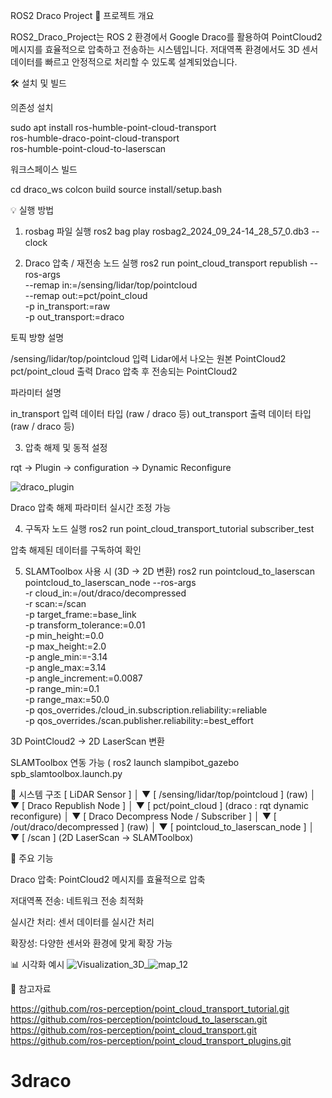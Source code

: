 ROS2 Draco Project
📌 프로젝트 개요

ROS2_Draco_Project는 ROS 2 환경에서 Google Draco를 활용하여 PointCloud2 메시지를 효율적으로 압축하고 전송하는 시스템입니다.
저대역폭 환경에서도 3D 센서 데이터를 빠르고 안정적으로 처리할 수 있도록 설계되었습니다.

🛠 설치 및 빌드

의존성 설치

sudo apt install 
                 ros-humble-point-cloud-transport \
                 ros-humble-draco-point-cloud-transport \
                 ros-humble-point-cloud-to-laserscan


워크스페이스 빌드

cd draco_ws
colcon build
source install/setup.bash

💡 실행 방법
1. rosbag 파일 실행
  ros2 bag play rosbag2_2024_09_24-14_28_57_0.db3 --clock

2. Draco 압축 / 재전송 노드 실행
ros2 run point_cloud_transport republish --ros-args \
  --remap in:=/sensing/lidar/top/pointcloud \
  --remap out:=pct/point_cloud \
  -p in_transport:=raw \
  -p out_transport:=draco

토픽	방향	설명

  /sensing/lidar/top/pointcloud	입력	Lidar에서 나오는 원본 PointCloud2
  pct/point_cloud	출력	Draco 압축 후 전송되는 PointCloud2
  
파라미터	설명

  in_transport	입력 데이터 타입 (raw / draco 등)
  out_transport	출력 데이터 타입 (raw / draco 등)

3. 압축 해제 및 동적 설정

rqt → Plugin → configuration → Dynamic Reconfigure


![draco_plugin](https://github.com/user-attachments/assets/fc325915-9bb8-4f5a-802c-1a009c3da13f)


Draco 압축 해제 파라미터 실시간 조정 가능




4. 구독자 노드 실행
ros2 run point_cloud_transport_tutorial subscriber_test


압축 해제된 데이터를 구독하여 확인

5. SLAMToolbox 사용 시 (3D → 2D 변환)
ros2 run pointcloud_to_laserscan pointcloud_to_laserscan_node --ros-args \
  -r cloud_in:=/out/draco/decompressed \
  -r scan:=/scan \
  -p target_frame:=base_link \
  -p transform_tolerance:=0.01 \
  -p min_height:=0.0 \
  -p max_height:=2.0 \
  -p angle_min:=-3.14 \
  -p angle_max:=3.14 \
  -p angle_increment:=0.0087 \
  -p range_min:=0.1 \
  -p range_max:=50.0 \
  -p qos_overrides./cloud_in.subscription.reliability:=reliable \
  -p qos_overrides./scan.publisher.reliability:=best_effort


3D PointCloud2 → 2D LaserScan 변환

SLAMToolbox 연동 가능 ( ros2 launch slampibot_gazebo spb_slamtoolbox.launch.py

🔧 시스템 구조
[ LiDAR Sensor ]
       │
       ▼
[ /sensing/lidar/top/pointcloud ] (raw)
       │
       ▼
[ Draco Republish Node ]
       │
       ▼
[ pct/point_cloud ] (draco : rqt dynamic reconfigure) 
       │
       ▼
[ Draco Decompress Node / Subscriber ]
       │
       ▼
[ /out/draco/decompressed ] (raw)
       │
       ▼
[ pointcloud_to_laserscan_node ]
       │
       ▼
[ /scan ] (2D LaserScan → SLAMToolbox)

🔧 주요 기능

Draco 압축: PointCloud2 메시지를 효율적으로 압축

저대역폭 전송: 네트워크 전송 최적화

실시간 처리: 센서 데이터를 실시간 처리

확장성: 다양한 센서와 환경에 맞게 확장 가능

📊 시각화 예시
![Visualization_3D_](https://github.com/user-attachments/assets/5b137056-bf18-41c9-ac1e-e78524877e41)![map_12](https://github.com/user-attachments/assets/2112ea18-0273-49f1-b10f-23645c0c7073)

📄 참고자료 


https://github.com/ros-perception/point_cloud_transport_tutorial.git
https://github.com/ros-perception/pointcloud_to_laserscan.git
https://github.com/ros-perception/point_cloud_transport.git
https://github.com/ros-perception/point_cloud_transport_plugins.git
# 3draco
